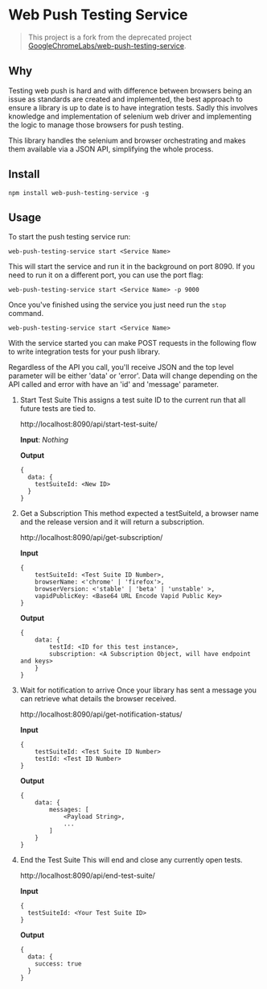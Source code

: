 
# Web Push Testing Service

> This project is a fork from the deprecated project [GoogleChromeLabs/web-push-testing-service](https://github.com/GoogleChromeLabs/web-push-testing-service).

## Why

Testing web push is hard and with difference between browsers being an issue
as standards are created and implemented, the best approach to ensure
a library is up to date is to have integration tests. Sadly this involves
knowledge and implementation of selenium web driver and implementing the logic
to manage those browsers for push testing.

This library handles the selenium and browser orchestrating and makes them
available via a JSON API, simplifying the whole process.

## Install

    npm install web-push-testing-service -g

## Usage

To start the push testing service run:

    web-push-testing-service start <Service Name>

This will start the service and run it in the background on port 8090. If
you need to run it on a different port, you can use the port flag:

    web-push-testing-service start <Service Name> -p 9000

Once you've finished using the service you just need run the `stop` command.

    web-push-testing-service start <Service Name>

With the service started you can make POST requests in the following
flow to write integration tests for your push library.

Regardless of the API you call, you'll receive JSON and the top level parameter
will be either 'data' or 'error'. Data will change depending on the API called
and error with have an 'id' and 'message' parameter.

1. Start Test Suite
    This assigns a test suite ID to the current run that all future tests are
    tied to.

    http://localhost:8090/api/start-test-suite/

    **Input**: *Nothing*

    **Output**
    ```
    {
      data: {
        testSuiteId: <New ID>
      }
    }
    ```

1. Get a Subscription
    This method expected a testSuiteId, a browser name and the release version
    and it will return a subscription.

    http://localhost:8090/api/get-subscription/

    **Input**
    ```
    {
        testSuiteId: <Test Suite ID Number>,
        browserName: <'chrome' | 'firefox'>,
        browserVersion: <'stable' | 'beta' | 'unstable' >,
        vapidPublicKey: <Base64 URL Encode Vapid Public Key>
    }
    ```

    **Output**
    ```
    {
        data: {
            testId: <ID for this test instance>,
            subscription: <A Subscription Object, will have endpoint and keys>
        }
    }
    ```

1. Wait for notification to arrive
    Once your library has sent a message you can retrieve what details the
    browser received.

    http://localhost:8090/api/get-notification-status/

    **Input**
    ```
    {
        testSuiteId: <Test Suite ID Number>
        testId: <Test ID Number>
    }
    ```

    **Output**
    ```
    {
        data: {
            messages: [
                <Payload String>,
                ...
            ]
        }
    }
    ```

1. End the Test Suite
    This will end and close any currently open tests.

    http://localhost:8090/api/end-test-suite/

    **Input**
    ```
    {
      testSuiteId: <Your Test Suite ID>
    }
    ```

    **Output**
    ```
    {
      data: {
        success: true
      }
    }
    ```
